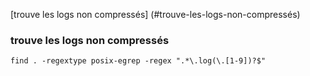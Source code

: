 [trouve les logs non compressés] (#trouve-les-logs-non-compressés)

### trouve les logs non compressés

`find . -regextype posix-egrep -regex ".*\.log(\.[1-9])?$"` 
